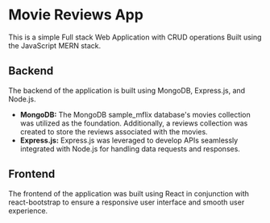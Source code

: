 # Movie Reviews App

This is a simple Full stack Web Application with CRUD operations Built using the JavaScript MERN stack.

## Backend

The backend of the application is built using MongoDB, Express.js, and Node.js.

- **MongoDB:** The MongoDB sample_mflix database's movies collection was utilized as the foundation. Additionally, a reviews collection was created to store the reviews associated with the movies.
- **Express.js:** Express.js was leveraged to develop APIs seamlessly integrated with Node.js for handling data requests and responses.

## Frontend

The frontend of the application was built using React in conjunction with react-bootstrap to ensure a responsive user interface and smooth user experience.

